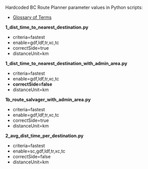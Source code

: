 Hardcoded BC Route Planner parameter values in Python scripts:
* [Glossary of Terms](https://github.com/bcgov/ols-router/blob/gh-pages/glossary.md)

**1_dist_time_to_nearest_destination.py**  

* criteria=fastest  
* enable=gdf,ldf,tr,xc,tc  
* correctSide=true  
* distanceUnit=km  

**1_dist_time_to_nearest_destination_with_admin_area.py**  

* criteria=fastest  
* enable=gdf,ldf,tr,xc,tc  
* **correctSide=false**  
* distanceUnit=km  


**1b_route_salvager_with_admin_area.py**  

* criteria=fastest  
* enable=gdf,ldf,tr,xc,tc  
* correctSide=true  
* distanceUnit=km  

**2_avg_dist_time_per_destination.py**  

* criteria=fastest  
* enable=sc,gdf,ldf,tr,xc,tc  
* correctSide=false  
* distanceUnit=km  
